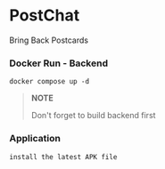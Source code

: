 # PostChat

 Bring Back Postcards

### Docker Run - Backend

`docker compose up -d`  

> **NOTE** 
> 
> Don't forget to build backend first

### Application

`install the latest APK file`
